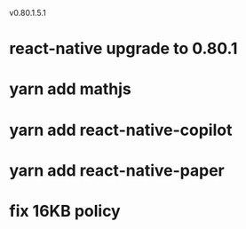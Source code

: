 v0.80.1.5.1

# react-native upgrade to 0.80.1
# yarn add mathjs
# yarn add react-native-copilot
# yarn add react-native-paper
# fix 16KB policy